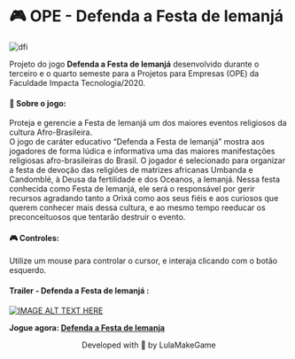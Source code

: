 # 🎮 OPE - Defenda a Festa de Iemanjá
![dfi](https://user-images.githubusercontent.com/50052600/128608591-00273e68-acc5-459a-bc74-a82315aaca21.gif)

Projeto do jogo **Defenda a Festa de Iemanjá** desenvolvido durante o terceiro e o quarto semeste para a Projetos para Empresas (OPE) da Faculdade Impacta Tecnologia/2020.

#### 📝 Sobre o jogo: <br>
Proteja e gerencie a Festa de Iemanjá um dos maiores eventos religiosos da cultura Afro-Brasileira. <br>
O jogo de caráter educativo “Defenda a Festa de Iemanjá” mostra aos jogadores de forma lúdica e informativa uma das maiores manifestações religiosas afro-brasileiras do Brasil. O jogador é selecionado para organizar a festa de devoção das religiões de matrizes africanas Umbanda e Candomblé, à Deusa da fertilidade e dos Oceanos, a Iemanjá. Nessa festa conhecida como Festa de Iemanjá, ele será o responsável por gerir recursos agradando tanto a Orixá como aos seus fiéis e aos curiosos que querem conhecer mais dessa cultura, e ao mesmo tempo reeducar os preconceituosos que tentarão destruir o evento.

#### 🎮 Controles: <br>
Utilize um mouse para controlar o cursor, e interaja clicando com o botão esquerdo.

#### Trailer - Defenda a Festa de Iemanjá :
[![IMAGE ALT TEXT HERE](https://img.youtube.com/vi/-2kWe_iJ-Sk/sddefault.jpg)](https://www.youtube.com/watch?v=-2kWe_iJ-Sk)


**Jogue agora: [Defenda a Festa de Iemanja](https://lula-make-game.itch.io/defenda-a-festa-de-iemanja)**

<p align="center"> Developed with 💜 by LulaMakeGame
 </p>
